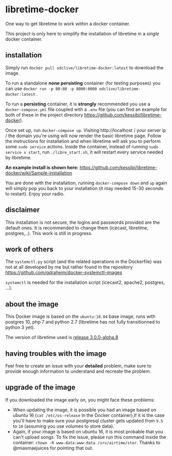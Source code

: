 # libretime-docker

One way to get libretime to work within a docker container.

This project is only here to simplify the installation of libretime in a
*single* docker container.

## installation

Simply run `docker pull odclive/libretime-docker:latest` to download the image.

To run a standalone __none persisting__ container (for testing purposes) you can 
use `docker run -p 80:80 -p 8000:8000 odclive/libretime-docker:latest` .

To run a __persisting__ container, it is __strongly__ recommended you use a
`docker-compose.yml` file coupled with a `.env` file (you can find an example
for both of these in the project directory https://github.com/kessibi/libretime-docker).

Once set up, run `docker-compose up`. Visiting http://localhost / your server ip
/ the domain you're using will now render the basic libretime page. Follow the
instructions for installation and when libretime will ask you to perform some
`sudo service` actions. Inside the container, instead of running
`sudo service x start`, run `./libre_start.sh`, it
will restart every service needed by libretime.

__An example install is shown here:__ https://github.com/kessibi/libretime-docker/wiki/Sample-installation

You are done with the installation, running `docker-compose down` and `up` again
will simply pop you back to your installation (it may needed 15-30 seconds to
restart). Enjoy your radio.

## disclaimer

This installation is not secure, the logins and passwords provided are the
default ones. It is recommended to change them (icecast, libretime, postgres,..).
This work is still in progress.

## work of others

The `systemctl.py` script (and the related operations in the Dockerfile) was not
at all developed by me but rather found in the repository
https://github.com/gdraheim/docker-systemctl-images

`systemctl` is needed for the installation script (icecast2, apache2, postgres,
...).

## about the image

This Docker image is based on the `ubuntu:18.04` base image, runs with postgres
10, php 7 and python 2.7 (libretime has not fully transitionned to python 3
yet).

The version of libretime used is [release 3.0.0-alpha.8](https://github.com/LibreTime/libretime/releases/tag/3.0.0-alpha.8)

## having troubles with the image

Feel free to create an issue with your __detailed__ problem, make sure to
provide enough information to understand and recreate the problem.

## upgrade of the image

If you downloaded the image early on, you might face these problems:

  - When updating the image, it is possible you had an image based on ubuntu 16
  (`cat /etc/os-release` in the Docker container),if it is the case you'll have
  to make sure your postgresql cluster gets updated from `9.5` to `10` (assuming
  you use volumes to store data).
  - Again, if your image is based on ubuntu 16, it is most probable that you
  can't upload songs. To fix the issue, please run this command inside the
  container: `chown -R www-data:www-data /srv/airtime/stor`.
  Thanks to @miasmaejuices for pointing that out.
